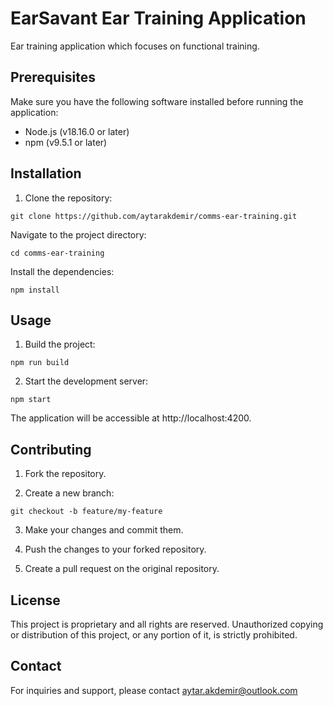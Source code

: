 # EarSavant Ear Training Application

Ear training application which focuses on functional training.

## Prerequisites

Make sure you have the following software installed before running the application:

- Node.js (v18.16.0 or later)
- npm (v9.5.1 or later)

## Installation

1. Clone the repository:

```shell
git clone https://github.com/aytarakdemir/comms-ear-training.git
```

Navigate to the project directory:

```shell
cd comms-ear-training
```
Install the dependencies:

```shell
npm install
```

## Usage

1. Build the project:

```shell
npm run build
```

2. Start the development server:

```shell
npm start
```
The application will be accessible at http://localhost:4200.

## Contributing

1. Fork the repository.

2. Create a new branch:

```shell
git checkout -b feature/my-feature
```
    

3. Make your changes and commit them.

4. Push the changes to your forked repository.

5. Create a pull request on the original repository.

## License

This project is proprietary and all rights are reserved. Unauthorized copying or distribution of this project, or any portion of it, is strictly prohibited.

## Contact

For inquiries and support, please contact aytar.akdemir@outlook.com